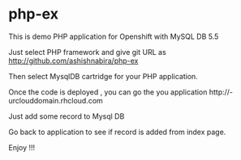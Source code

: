 # php-ex

This is demo PHP application for Openshift with MySQL DB 5.5

Just select PHP framework and give git URL as http://github.com/ashishnabira/php-ex

Then select MysqlDB cartridge for your PHP application.

Once the code is deployed , you can go the you application http://<appname>-urclouddomain.rhcloud.com

Just add some record to Mysql DB

Go back to application to see if record is added from index page.

Enjoy !!!


